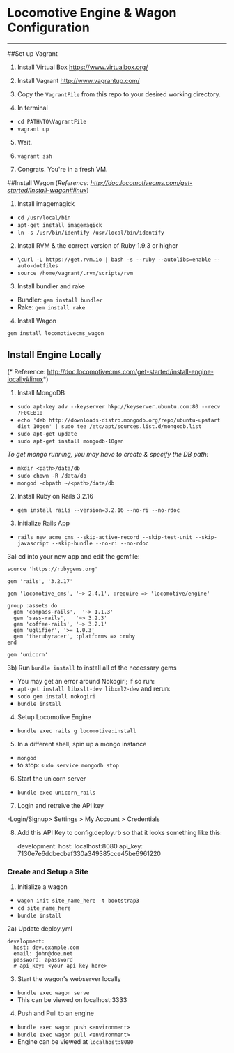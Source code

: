 Locomotive Engine & Wagon Configuration
=================

--------------
##Set up Vagrant

1) Install Virtual Box <https://www.virtualbox.org/>

2) Install Vagrant <http://www.vagrantup.com/>

3) Copy the `VagrantFile` from this repo to your desired working directory.

4) In terminal
- `cd PATH\TO\VagrantFile`
- `vagrant up`

5) Wait.

6) `vagrant ssh`

7) Congrats. You're in a fresh VM.


##Install Wagon
(*Reference: http://doc.locomotivecms.com/get-started/install-wagon#linux*)

1) Install imagemagick
- `cd /usr/local/bin`
- `apt-get install imagemagick`
- `ln -s /usr/bin/identify /usr/local/bin/identify`

2) Install RVM &  the correct version of Ruby 1.9.3 or higher

- `\curl -L https://get.rvm.io | bash -s --ruby --autolibs=enable --auto-dotfiles`
- `source /home/vagrant/.rvm/scripts/rvm`

3) Install bundler and rake

- Bundler: `gem install bundler`
- Rake: `gem install rake`

4) Install Wagon

`gem install locomotivecms_wagon`

## Install Engine Locally
(* Reference: http://doc.locomotivecms.com/get-started/install-engine-locally#linux*)

1) Install MongoDB

- `sudo apt-key adv --keyserver hkp://keyserver.ubuntu.com:80 --recv 7F0CEB10`
- `echo 'deb http://downloads-distro.mongodb.org/repo/ubuntu-upstart dist 10gen' | sudo tee /etc/apt/sources.list.d/mongodb.list`
- `sudo apt-get update`
- `sudo apt-get install mongodb-10gen`

*To get mongo running, you may have to create & specify the DB path:*
- `mkdir <path>/data/db`
- `sudo chown -R /data/db`
- `mongod -dbpath ~/<path>/data/db`

2) Install Ruby on Rails 3.2.16
- `gem install rails --version=3.2.16 --no-ri --no-rdoc`

3) Initialize Rails App
- `rails new acme_cms --skip-active-record --skip-test-unit --skip-javascript --skip-bundle --no-ri --no-rdoc`

3a) cd into your new app and edit the gemfile:

    source 'https://rubygems.org'

    gem 'rails', '3.2.17'

    gem 'locomotive_cms', '~> 2.4.1', :require => 'locomotive/engine'

    group :assets do
      gem 'compass-rails',  '~> 1.1.3'
      gem 'sass-rails',   '~> 3.2.3'
      gem 'coffee-rails', '~> 3.2.1'
      gem 'uglifier', '>= 1.0.3'
      gem 'therubyracer', :platforms => :ruby
    end

    gem 'unicorn'


3b) Run `bundle install` to install all of the necessary gems
- You may get an error around Nokogiri; if so run:
- `apt-get install libxslt-dev libxml2-dev` and rerun:
- `sodo gem install nokogiri`
- `bundle install`

4) Setup Locomotive Engine
- `bundle exec rails g locomotive:install`

5) In a different shell, spin up a mongo instance
- `mongod`
- to stop: `sudo service mongodb stop`

6) Start the unicorn server
- `bundle exec unicorn_rails`

7) Login and retreive the API key

-Login/Signup> Settings > My Account > Credentials

8) Add this API Key to config.deploy.rb so that it looks something like this:

    development:
      host: localhost:8080
      api_key: 7130e7e6ddbecbaf330a349385cce45be6961220


### Create and Setup a Site
1) Initialize a wagon
- `wagon init site_name_here -t bootstrap3`
- `cd site_name_here`
- `bundle install`

2a) Update deploy.yml

    development:
      host: dev.example.com
      email: john@doe.net
      password: apassword
      # api_key: <your api key here>

3) Start the wagon's webserver locally
- `bundle exec wagon serve`
-  This can be viewed on localhost:3333

4) Push and Pull to an engine
- `bundle exec wagon push <environment>`
- `bundle exec wagon pull <environment>`
- Engine can be viewed at `localhost:8080`

